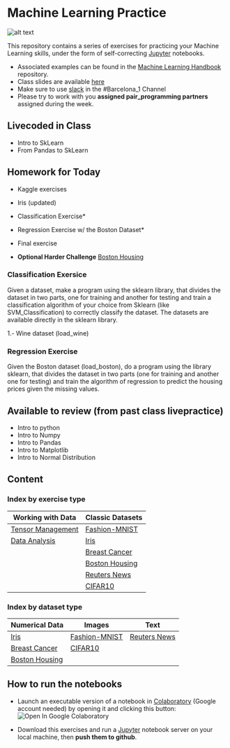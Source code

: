 # Machine Learning Practice

![alt text](https://pbs.twimg.com/media/D8Ud_iFVUAA_mr4.jpg)

This repository contains a series of exercises for practicing your Machine Learning skills, under the form of self-correcting [Jupyter](https://jupyter.org/) notebooks.

- Associated examples can be found in the [Machine Learning Handbook](https://github.com/bpesquet/machine-learning-handbook) repository.
- Class slides are available [here](https://docs.google.com/presentation/d/1OaYTXepuhoJFtB-Vq6SrHEXLPlsnOc0Nn9npx_lz500/edit?usp=sharing)
- Make sure to use [slack](https://akademyai.slack.com/) in the #Barcelona_1 Channel
- Please try to work with you **assigned pair_programming partners** assigned during the week. 

## Livecoded in Class
- Intro to SkLearn 
- From Pandas to SkLearn

## Homework for Today
- Kaggle exercises
- Iris (updated)
- Classification Exercise*
- Regression Exercise w/ the Boston Dataset*
- Final exercise

- **Optional Harder Challenge** [Boston Housing](https://github.com/jcllobet/akademy_lectures/blob/master/3rd_week/3_Intro_to_ML/classic-datasets/Boston_Housing.ipynb)

### Classification Exersice
Given a dataset, make a program using the sklearn library, that divides the dataset in two parts, one for training and another for testing and train a classification algorithm of your choice from Sklearn (like SVM_Classification) to correctly classify the dataset. The datasets are available directly in the sklearn library. 

1.- Wine dataset (load_wine)


### Regression Exercise
Given the Boston dataset (load_boston), do a program using the library sklearn, that divides the dataset in two parts (one for training and another one for testing) and train the algorithm of regression to predict the housing prices given the missing values. 

## Available to review (from past class livepractice)
- Intro to python
- Intro to Numpy
- Intro to Pandas
- Intro to Matplotlib
- Intro to Normal Distribution

## Content

### Index by exercise type

|Working with Data|Classic Datasets|
|-|-|
|[Tensor Management](http://github.com/jcllobet/akademy_lectures/blob/master/3rd_week/3_Intro_to_ML/01_Tensor_Management.ipynb)|[Fashion-MNIST](https://github.com/jcllobet/akademy_lectures/blob/master/3rd_week/3_Intro_to_ML/classic-datasets/Fashion_MNIST.ipynb)|
|[Data Analysis](https://github.com/jcllobet/akademy_lectures/blob/master/3rd_week/3_Intro_to_ML/02_Data_Analysis.ipynb)|[Iris](https://github.com/jcllobet/akademy_lectures/blob/master/3rd_week/3_Intro_to_ML/classic-datasets/Iris.ipynb)||
||[Breast Cancer](https://github.com/jcllobet/akademy_lectures/blob/master/3rd_week/3_Intro_to_ML/classic-datasets/Breast_Cancer.ipynb)||
||[Boston Housing](https://github.com/jcllobet/akademy_lectures/blob/master/3rd_week/3_Intro_to_ML/classic-datasets/Boston_Housing.ipynb)||
||[Reuters News](https://github.com/jcllobet/akademy_lectures/blob/master/3rd_week/3_Intro_to_ML/classic-datasets/Reuters_News.ipynb)||
||[CIFAR10](https://github.com/jcllobet/akademy_lectures/blob/master/3rd_week/3_Intro_to_ML/classic-datasets/CIFAR10.ipynb)||

### Index by dataset type

|Numerical Data|Images|Text|
|-|-|-|
|[Iris](https://github.com/jcllobet/akademy_lectures/blob/master/3rd_week/3_Intro_to_ML/classic-datasets/Iris.ipynb)|[Fashion-MNIST](https://github.com/jcllobet/akademy_lectures/blob/master/3rd_week/3_Intro_to_ML/classic-datasets/Fashion_MNIST.ipynb)|[Reuters News](https://github.com/jcllobet/akademy_lectures/blob/master/3rd_week/3_Intro_to_ML/classic-datasets/Reuters_News.ipynb)|
|[Breast Cancer](https://github.com/jcllobet/akademy_lectures/blob/master/3rd_week/3_Intro_to_ML/master/classic-datasets/Breast_Cancer.ipynb)|[CIFAR10](https://github.com/jcllobet/akademy_lectures/blob/master/3rd_week/3_Intro_to_ML/master/classic-datasets/CIFAR10.ipynb)||
|[Boston Housing](https://github.com/jcllobet/akademy_lectures/blob/master/3rd_week/3_Intro_to_ML/classic-datasets/Boston_Housing.ipynb)

## How to run the notebooks

- Launch an executable version of a notebook in [Colaboratory](https://colab.research.google.com/) (Google account needed) by opening it and clicking this button: ![Open In Google Colaboratory](https://colab.research.google.com/assets/colab-badge.svg)

- Download this exercises and run a [Jupyter](https://jupyter.org/) notebook server on your local machine, then **push them to github**.
